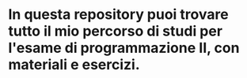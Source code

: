 # In questa repository puoi trovare tutto il mio percorso di studi per l'esame di programmazione II, con materiali e esercizi.
